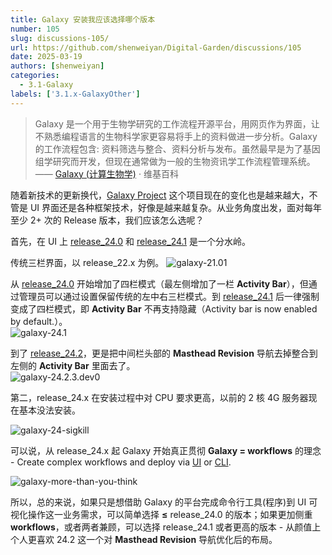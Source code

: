 ```yaml
---
title: Galaxy 安装我应该选择哪个版本
number: 105
slug: discussions-105/
url: https://github.com/shenweiyan/Digital-Garden/discussions/105
date: 2025-03-19
authors: [shenweiyan]
categories: 
  - 3.1-Galaxy
labels: ['3.1.x-GalaxyOther']
---
```


> Galaxy  是一个用于生物学研究的工作流程开源平台，用网页作为界面，让不熟悉编程语言的生物科学家更容易将手上的资料做进一步分析。Galaxy 的工作流程包含: 资料筛选与整合、资料分析与发布。虽然最早是为了基因组学研究而开发，但现在通常做为一般的生物资讯学工作流程管理系统。  —— [Galaxy (计算生物学)](https://zh.wikipedia.org/wiki/Galaxy_(%E8%A8%88%E7%AE%97%E7%94%9F%E7%89%A9%E5%AD%B8)) · 维基百科

随着新技术的更新换代，[Galaxy Project](https://github.com/galaxyproject/galaxy) 这个项目现在的变化也是越来越大，不管是 UI 界面还是各种框架技术，好像是越来越复杂。从业务角度出发，面对每年至少 2+ 次的 Release 版本，我们应该怎么选呢？

<!-- more -->

首先，在 UI 上 [release_24.0](https://docs.galaxyproject.org/en/master/releases/24.0_announce.html) 和 [release_24.1](https://docs.galaxyproject.org/en/master/releases/24.1_announce.html) 是一个分水岭。

传统三栏界面，以 release_22.x 为例。
![galaxy-21.01](https://kg.weiyan.tech/2025/03/galaxy-21.01.png)

从 [release_24.0](https://docs.galaxyproject.org/en/master/releases/24.0_announce.html) 开始增加了四栏模式（最左侧增加了一栏 **Activity Bar**），但通过管理员可以通过设置保留传统的左中右三栏模式。到 [release_24.1](https://docs.galaxyproject.org/en/master/releases/24.1_announce.html) 后一律强制变成了四栏模式，即 **Activity Bar** 不再支持隐藏（Activity bar is now enabled by default.）。    
![galaxy-24.1](https://kg.weiyan.tech/2024/10/galaxy-24.1.png)

到了 [release_24.2](https://docs.galaxyproject.org/en/master/releases/24.2_announce.html)，更是把中间栏头部的 **Masthead Revision** 导航去掉整合到左侧的 **Activity Bar** 里面去了。    
![galaxy-24.2.3.dev0](https://kg.weiyan.tech/2025/03/galaxy-24.2.3.dev0.png)

第二，release_24.x 在安装过程中对 CPU 要求更高，以前的 2 核 4G 服务器现在基本没法安装。  
  
![galaxy-24-sigkill](https://kg.weiyan.tech/2025/03/galaxy-24-sigkill.png)

可以说，从 release_24.x 起 Galaxy 开始真正贯彻 **Galaxy = workflows** 的理念 - Create complex workflows and deploy via [UI](https://training.galaxyproject.org/training-material/topics/galaxy-interface/tutorials/workflow-editor/tutorial.html) or [CLI](https://training.galaxyproject.org/training-material/topics/galaxy-interface/tutorials/workflow-automation/tutorial.html). 

![galaxy-more-than-you-think](https://kg.weiyan.tech/2025/03/galaxy-more-than-you-think.png)

所以，总的来说，如果只是想借助 Galaxy 的平台完成命令行工具(程序)到 UI 可视化操作这一业务需求，可以简单选择 **≤** release_24.0 的版本；如果更加侧重 **workflows**，或者两者兼顾，可以选择 release_24.1 或者更高的版本 - 从颜值上个人更喜欢 24.2 这一个对 **Masthead Revision** 导航优化后的布局。

<script src="https://giscus.app/client.js"
	data-repo="shenweiyan/Digital-Garden"
	data-repo-id="R_kgDOKgxWlg"
	data-mapping="number"
	data-term="105"
	data-reactions-enabled="1"
	data-emit-metadata="0"
	data-input-position="bottom"
	data-theme="light"
	data-lang="zh-CN"
	crossorigin="anonymous"
	async>
</script>
